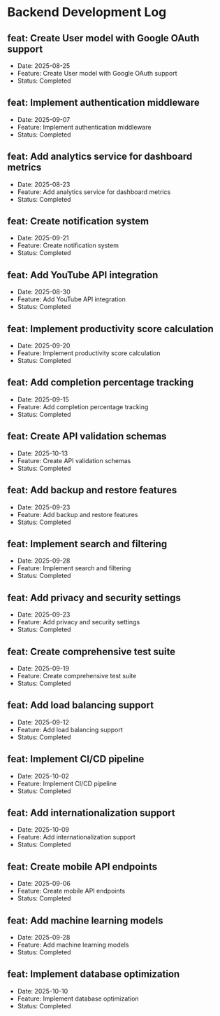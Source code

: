 # Backend Development Log


## feat: Create User model with Google OAuth support
- Date: 2025-08-25
- Feature: Create User model with Google OAuth support
- Status: Completed

## feat: Implement authentication middleware
- Date: 2025-09-07
- Feature: Implement authentication middleware
- Status: Completed

## feat: Add analytics service for dashboard metrics
- Date: 2025-08-23
- Feature: Add analytics service for dashboard metrics
- Status: Completed

## feat: Create notification system
- Date: 2025-09-21
- Feature: Create notification system
- Status: Completed

## feat: Add YouTube API integration
- Date: 2025-08-30
- Feature: Add YouTube API integration
- Status: Completed

## feat: Implement productivity score calculation
- Date: 2025-09-20
- Feature: Implement productivity score calculation
- Status: Completed

## feat: Add completion percentage tracking
- Date: 2025-09-15
- Feature: Add completion percentage tracking
- Status: Completed

## feat: Create API validation schemas
- Date: 2025-10-13
- Feature: Create API validation schemas
- Status: Completed

## feat: Add backup and restore features
- Date: 2025-09-23
- Feature: Add backup and restore features
- Status: Completed

## feat: Implement search and filtering
- Date: 2025-09-28
- Feature: Implement search and filtering
- Status: Completed

## feat: Add privacy and security settings
- Date: 2025-09-23
- Feature: Add privacy and security settings
- Status: Completed

## feat: Create comprehensive test suite
- Date: 2025-09-19
- Feature: Create comprehensive test suite
- Status: Completed

## feat: Add load balancing support
- Date: 2025-09-12
- Feature: Add load balancing support
- Status: Completed

## feat: Implement CI/CD pipeline
- Date: 2025-10-02
- Feature: Implement CI/CD pipeline
- Status: Completed

## feat: Add internationalization support
- Date: 2025-10-09
- Feature: Add internationalization support
- Status: Completed

## feat: Create mobile API endpoints
- Date: 2025-09-06
- Feature: Create mobile API endpoints
- Status: Completed

## feat: Add machine learning models
- Date: 2025-09-28
- Feature: Add machine learning models
- Status: Completed

## feat: Implement database optimization
- Date: 2025-10-10
- Feature: Implement database optimization
- Status: Completed
